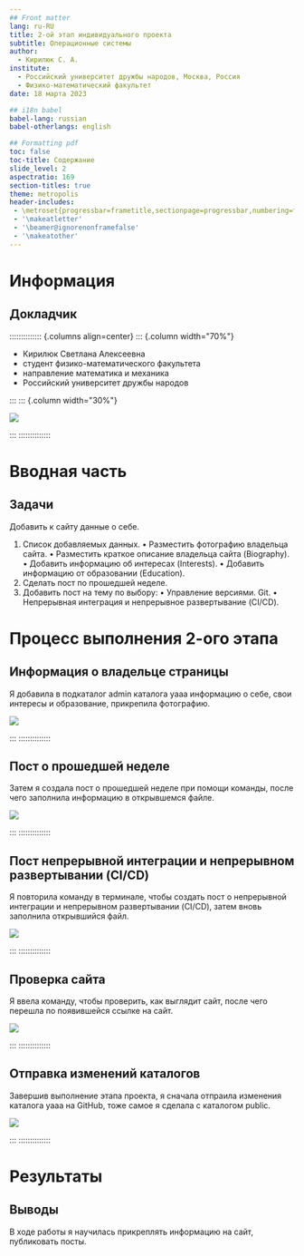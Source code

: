 ```yaml
---
## Front matter
lang: ru-RU
title: 2-ой этап индивидуального проекта
subtitle: Операционные системы
author:
  - Кирилюк С. А.
institute:
  - Российский университет дружбы народов, Москва, Россия
  - Физико-математический факультет
date: 18 марта 2023

## i18n babel
babel-lang: russian
babel-otherlangs: english

## Formatting pdf
toc: false
toc-title: Содержание
slide_level: 2
aspectratio: 169
section-titles: true
theme: metropolis
header-includes:
 - \metroset{progressbar=frametitle,sectionpage=progressbar,numbering=fraction}
 - '\makeatletter'
 - '\beamer@ignorenonframefalse'
 - '\makeatother'
---
```


# Информация

## Докладчик

:::::::::::::: {.columns align=center}
::: {.column width="70%"}

  * Кирилюк Светлана Алексеевна
  * студент физико-математического факультета 
  * направление математика и механика 
  * Российский университет дружбы народов

:::
::: {.column width="30%"}

![](./image/kulyabov.jpg)

:::
::::::::::::::

# Вводная часть

## Задачи

Добавить к сайту данные о себе.
1) Список добавляемых данных.
• Разместить фотографию владельца сайта.
• Разместить краткое описание владельца сайта (Biography).
• Добавить информацию об интересах (Interests).
• Добавить информацию от образовании (Education).
2) Сделать пост по прошедшей неделе.
3) Добавить пост на тему по выбору:
• Управление версиями. Git.
• Непрерывная интеграция и непрерывное развертывание (CI/CD).

# Процесс выполнения 2-ого этапа

## Информация о владельце страницы

Я добавила в подкаталог admin каталога yaaa информацию о себе, свои интересы и образование, прикрепила фотографию.

![](./image/fig1.png)

:::
::::::::::::::

## Пост о прошедшей неделе

Затем я создала пост о прошедшей неделе при помощи команды, после чего заполнила информацию в открывшемся файле.

![](./image/fig2.png)

:::
::::::::::::::

## Пост непрерывной интеграции и непрерывном развертывании (CI/CD)

Я повторила команду в терминале, чтобы создать пост о непрерывной интеграции и непрерывном развертывании (CI/CD), затем вновь заполнила открывшийся файл.

![](./image/fig3.png)

:::
::::::::::::::

## Проверка сайта

Я ввела команду, чтобы проверить, как выглядит сайт, после чего перешла по появившейся ссылке на сайт.

![](./image/fig4.png)

:::
::::::::::::::

## Отправка изменений каталогов

Завершив выполнение этапа проекта, я сначала отпраила изменения каталога yaaa на GitHub, тоже самое я сделала с каталогом public.

![](./image/fig5.png)

:::
::::::::::::::

# Результаты

## Выводы

В ходе работы я научилась прикреплять информацию на сайт, публиковать посты.
